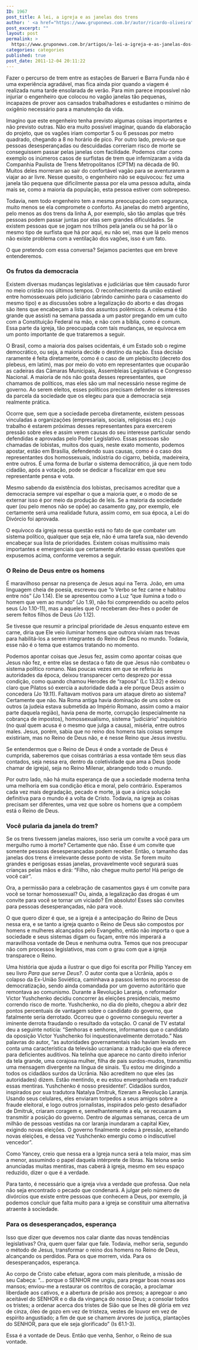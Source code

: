```yaml
---
ID: 1967
post_title: A lei, a igreja e as janelas dos trens
author: ' <a href="https://www.gruponews.com.br/autor/ricardo-oliveira" rel="tag">Ricardo Oliveira</a>'
post_excerpt: ""
layout: post
permalink: >
  https://www.gruponews.com.br/artigos/a-lei-a-igreja-e-as-janelas-dos-trens
categories: categories
published: true
post_date: 2011-12-04 20:11:22
---
```

Fazer o percurso de trem entre as estações de Barueri e Barra Funda não é uma experiência agradável, mas fica ainda pior quando a viagem é realizada numa tarde ensolarada de verão. Para mim parece impossível não injuriar o engenheiro que colocou no vagão janelas tão pequenas, incapazes de prover aos cansados trabalhadores e estudantes o mínimo de oxigênio necessário para a manutenção da vida.

Imagino que este engenheiro tenha previsto algumas coisas importantes e não previsto outras. Não era muito possível imaginar, quando da elaboração do projeto, que os vagões iriam comportar 5 ou 6 pessoas por metro quadrado, chegando a 8 no horário de pico. Por outro lado, previu-se que pessoas desesperançadas ou descuidadas correriam risco de morte se conseguissem passar pelas janelas com facilidade. Podemos citar como exemplo os inúmeros casos de surfistas de trem que infernizaram a vida da Companhia Paulista de Trens Metropolitanos (CPTM) na década de 90. Muitos deles morreram ao sair do confortável vagão para se aventurarem a viajar ao ar livre. Nesse quesito, o engenheiro não se equivocou: fez uma janela tão pequena que dificilmente passa por ela uma pessoa adulta, ainda mais se, como a maioria da população, esta pessoa estiver com sobrepeso.

Todavia, nem todo engenheiro tem a mesma preocupação com segurança, muito menos se ela compromete o conforto. As janelas do metrô argentino, pelo menos as dos trens da linha A, por exemplo, são tão amplas que três pessoas podem passar juntas por elas sem grandes dificuldades. Se existem pessoas que se jogam nos trilhos pela janela ou se há por lá o mesmo tipo de surfista que há por aqui, eu não sei, mas que lá pelo menos não existe problema com a ventilação dos vagões, isso é um fato.

O que pretendo com essa conversa? Sejamos pacientes que em breve entenderemos.
<h3>Os frutos da democracia</h3>
Existem diversas mudanças legislativas e judiciárias que têm causado furor no meio cristão nos últimos tempos. O reconhecimento da união estável entre homossexuais pelo judiciário (abrindo caminho para o casamento do mesmo tipo) e as discussões sobre a legalização do aborto e das drogas são itens que encabeçam a lista dos assuntos polêmicos. A celeuma é tão grande que assisti na semana passada a um pastor pregando em um culto com a Constituição Federal na mão, e não com a bíblia, como é comum. Essa parte da igreja, tão preocupada com tais mudanças, se equivoca em um ponto importante de que trataremos a seguir.

O Brasil, como a maioria dos países ocidentais, é um Estado sob o regime democrático, ou seja, a maioria decide o destino da nação. Essa decisão raramente é feita diretamente, como é o caso de um plebiscito (decreto dos plebeus, em latim), mas por meio do voto em representantes que ocuparão as cadeiras das Câmaras Municipais, Assembleias Legislativas e Congresso Nacional. A maioria de nós não gosta desses representantes, que chamamos de políticos, mas eles são um mal necessário nesse regime de governo. Ao serem eleitos, esses políticos precisam defender os interesses da parcela da sociedade que os elegeu para que a democracia seja realmente prática.

Ocorre que, sem que a sociedade perceba diretamente, existem pessoas vinculadas a organizações (empresariais, sociais, religiosas etc.) cujo trabalho é estarem próximas desses representantes para exercerem pressão sobre eles e assim verem causas do seu interesse particular sendo defendidas e aprovadas pelo Poder Legislativo. Essas pessoas são chamadas de lobistas, muitos dos quais, neste exato momento, podemos apostar, estão em Brasília, defendendo suas causas, como é o caso dos representantes dos homossexuais, indústria do cigarro, bebida, madeireira, entre outros. É uma forma de burlar o sistema democrático, já que nem todo cidadão, após a votação, pode se dedicar a fiscalizar em que seu representante pensa e vota.

Mesmo sabendo da existência dos lobistas, precisamos acreditar que a democracia sempre vai espelhar o que a maioria quer, e o modo de se externar isso é por meio da produção de leis. Se a maioria da sociedade quer (ou pelo menos não se opõe) ao casamento gay, por exemplo, ele certamente será uma realidade futura, assim como, em sua época, a Lei do Divórcio foi aprovada.

O equívoco da igreja nessa questão está no fato de que combater um sistema político, qualquer que seja ele, não é uma tarefa sua, não devendo encabeçar sua lista de prioridades. Existem coisas muitíssimo mais importantes e emergenciais que certamente afetarão essas questões que expusemos acima, conforme veremos a seguir.
<h3>O Reino de Deus entre os homens</h3>
É maravilhoso pensar na presença de Jesus aqui na Terra. João, em uma linguagem cheia de poesia, escreveu que “o Verbo se fez carne e habitou entre nós” (Jo 1.14). Ele se apresentou como a Luz “que ilumina a todo o homem que vem ao mundo” (Jo 1.9), não foi compreendido ou aceito pelos seus (Jo 1.10-11), mas a aqueles que O receberam deu-lhes o poder de serem feitos filhos de Deus (Jo 1.12).

Se tivesse que resumir a principal prioridade de Jesus enquanto esteve em carne, diria que Ele veio iluminar homens que outrora viviam nas trevas para habilitá-los a serem integrantes do Reino de Deus no mundo. Todavia, esse não é o tema que estamos tratando no momento.

Podemos apontar coisas que Jesus fez, assim como apontar coisas que Jesus não fez, e entre elas se destaca o fato de que Jesus não combateu o sistema político romano. Nas poucas vezes em que se referiu às autoridades da época, deixou transparecer certo desprezo por essa condição, como quando chamou Herodes de “raposa” (Lc 13.32) e deixou claro que Pilatos só exercia a autoridade dada a ele porque Deus assim o concedera (Jo 19.11). Faltavam motivos para um ataque direto ao sistema? Certamente que não. Na Roma antiga havia dominação de uns sobre os outros (a judeia estava submetida ao Império Romano, assim como a maior parte daquela região), havia pena de morte, corrupção (especialmente na cobrança de impostos), homossexualismo, sistema “judiciário” inquisitório (no qual quem acusa é o mesmo que julga a causa), miséria, entre outros males. Jesus, porém, sabia que no reino dos homens tais coisas sempre existiriam, mas no Reino de Deus não, e é nesse Reino que Jesus investiu.

Se entendermos que o Reino de Deus é onde a vontade de Deus é cumprida, saberemos que coisas contrárias a essa vontade têm seus dias contados, seja nessa era, dentro da coletividade que ama a Deus (pode chamar de igreja), seja no Reino Milenar, abrangendo todo o mundo.

Por outro lado, não há muita esperança de que a sociedade moderna tenha uma melhoria em sua condição ética e moral, pelo contrário. Esperamos cada vez mais degradação, pecado e morte, já que a única solução definitiva para o mundo é a volta de Cristo. Todavia, na igreja as coisas precisam ser diferentes, uma vez que sobre os homens que a compõem está o Reino de Deus.
<h3>Você pularia da janela do trem?</h3>
Se os trens tivessem janelas maiores, isso seria um convite a você para um mergulho rumo à morte? Certamente que não. Esse é um convite que somente pessoas desesperançadas podem receber. Então, o tamanho das janelas dos trens é irrelevante desse ponto de vista. Se forem muito grandes e perigosas essas janelas, provavelmente você segurará suas crianças pelas mãos e dirá: “Filho, não chegue muito perto! Há perigo de você cair”.

Ora, a permissão para a celebração de casamentos gays é um convite para você se tornar homossexual? Ou, ainda, a legalização das drogas é um convite para você se tornar um viciado? Em absoluto! Esses são convites para pessoas desesperançadas, não para você.

O que quero dizer é que, se a igreja é a antecipação do Reino de Deus nessa era, e se tanto a igreja quanto o Reino de Deus são compostos por homens e mulheres alcançados pelo Evangelho, então não importa o que a sociedade e seus sistemas digam ou façam, entre nós imperará a maravilhosa vontade de Deus e nenhuma outra. Temos que nos preocupar não com processos legislativos, mas com o grau com que a igreja transparece o Reino.

Uma história que ajuda a ilustrar o que digo foi escrita por Phillip Yancey em seu livro <em>Para que serve Deus?</em>. O autor conta que a Ucrânia, após o colapso da Ex-União Soviética, caminhava a passos lentos no processo de democratização, sendo ainda comandada por um governo autoritário que remontava ao comunismo. Durante a Revolução Laranja, o reformador Victor Yushchenko decidiu concorrer às eleições presidenciais, mesmo correndo risco de morte. Yushchenko, no dia do pleito, chegou a abrir dez pontos percentuais de vantagem sobre o candidato do governo, que fatalmente seria derrotado. Ocorreu que o governo conseguiu reverter a iminente derrota fraudando o resultado da votação. O canal de TV estatal deu a seguinte notícia: “Senhoras e senhores, informamos que o candidato da oposição Victor Yushchenko foi inquestionavelmente derrotado.” Nas palavras do autor, “as autoridades governamentais não haviam levado em conta uma característica da televisão ucraniana: a tradução que ela oferece para deficientes auditivos. Na telinha que aparece no canto direito inferior da tela grande, uma corajosa mulher, filha de pais surdos-mudos, transmitiu uma mensagem divergente na língua de sinais. ‘Eu estou me dirigindo a todos os cidadãos surdos da Ucrânia. Não acreditem no que eles (as autoridades) dizem. Estão mentindo, e eu estou envergonhada em traduzir essas mentiras. Yushchenko é nosso presidente!’. Cidadãos surdos, inspirados por sua tradutora Natalya Dmitruk, fizeram a Revolução Laranja. Usando seus celulares, eles enviaram torpedos a seus amigos sobre a fraude eleitoral, e logo outros jornalistas, inspirados pelo gesto desafiador de Dmitruk, criaram coragem e, semelhantemente a ela, se recusaram a transmitir a posição do governo. Dentro de algumas semanas, cerca de um milhão de pessoas vestidas na cor laranja inundaram a capital Kiev, exigindo novas eleições. O governo finalmente cedeu à pressão, aceitando novas eleições, e dessa vez Yushchenko emergiu como o indiscutível vencedor”.

Como Yancey, creio que nessa era a Igreja nunca será a tela maior, mas sim a menor, assumindo o papel daquela intérprete de libras. Na telona serão anunciadas muitas mentiras, mas caberá à igreja, mesmo em seu espaço reduzido, dizer o que é a verdade.

Para tanto, é necessário que a igreja viva a verdade que professa. Que nela não seja encontrado o pecado que condenará. A julgar pelo número de divórcios que existe entre pessoas que conhecem a Deus, por exemplo, já podemos concluir que falta muito para a igreja se constituir uma alternativa atraente à sociedade.
<h3>Para os desesperançados, esperança</h3>
Isso que dizer que devemos nos calar diante das novas tendências legislativas? Ora, quem quer falar que fale. Todavia, melhor seria, segundo o método de Jesus, transformar o reino dos homens no Reino de Deus, alcançando os perdidos. Para os que morrem, vida. Para os desesperançados, esperança.

Ao corpo de Cristo cabe efetuar, agora com mais plenitude, a missão de seu Cabeça: “... porque o SENHOR me ungiu, para pregar boas novas aos mansos; enviou-me a restaurar os contritos de coração, a proclamar liberdade aos cativos, e a abertura de prisão aos presos; a apregoar o ano aceitável do SENHOR e o dia da vingança do nosso Deus; a consolar todos os tristes; a ordenar acerca dos tristes de Sião que se lhes dê glória em vez de cinza, óleo de gozo em vez de tristeza, vestes de louvor em vez de espírito angustiado; a fim de que se chamem árvores de justiça, plantações do SENHOR, para que ele seja glorificado” (Is 61.1-3).

Essa é a vontade de Deus. Então que venha, Senhor, o Reino de sua vontade.